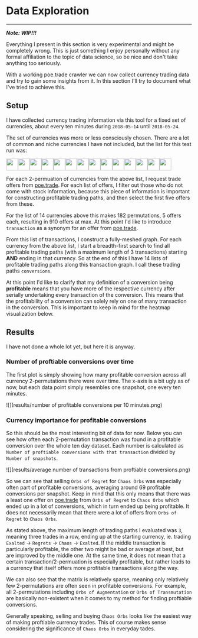 # Data Exploration
---

***Note: WIP!!!***

Everything I present in this section is very experimental and might be completely wrong. This is just something I enjoy personally without any formal affiliation to the topic of data science, so be nice and don't take anything too seriously.

With a working poe.trade crawler we can now collect currency trading data and try to gain some insights from it. In this section I'll try to document what I've tried to achieve this.

## Setup
I have collected currency trading information via this tool for a fixed set of currencies, about every ten minutes during `2018-05-14` until `2018-05-24`. 

The set of currencies was more or less consciously chosen. There are a lot of common and niche currencies I have not included, but the list for this test run was:

<img src="https://d1u5p3l4wpay3k.cloudfront.net/pathofexile_gamepedia/c/cb/Orb_of_Augmentation_inventory_icon.png?version=c658d2f16f22512f9e524c1b2ad58788" width="32"/><img src="https://d1u5p3l4wpay3k.cloudfront.net/pathofexile_gamepedia/6/67/Orb_of_Transmutation_inventory_icon.png?version=2f95dd6abd2e9e6eb5a5098350f444b9" width="32"/><img src="https://d1u5p3l4wpay3k.cloudfront.net/pathofexile_gamepedia/f/fd/Chromatic_Orb_inventory_icon.png?version=143829f3bc33b5cd2727d057a330202b" width="32"/><img src="https://d1u5p3l4wpay3k.cloudfront.net/pathofexile_gamepedia/5/51/Orb_of_Scouring_inventory_icon.png?version=2490d92836e555d1fa9ce8b96a4cde98" width="32"/><img src="https://d1u5p3l4wpay3k.cloudfront.net/pathofexile_gamepedia/9/9c/Chaos_Orb_inventory_icon.png?version=3a4a05170a16dad38a3f29c18587e872" width="32"/><img src="https://d1u5p3l4wpay3k.cloudfront.net/pathofexile_gamepedia/d/d8/Orb_of_Alteration_inventory_icon.png?version=cf6e20cf8835884b69ca50a56bc076de" width="32"/><img src="https://d1u5p3l4wpay3k.cloudfront.net/pathofexile_gamepedia/5/55/Cartographer%27s_Chisel_inventory_icon.png?version=0c4cfe265e9b3bc8bc831dd60674f858" width="32"/><img src="https://d1u5p3l4wpay3k.cloudfront.net/pathofexile_gamepedia/e/e2/Gemcutter%27s_Prism_inventory_icon.png?version=1bce839e57a840244de6e9d07b929624" width="32"/><img src="https://d1u5p3l4wpay3k.cloudfront.net/pathofexile_gamepedia/6/62/Orb_of_Fusing_inventory_icon.png?version=442fbda832963ee3a42207bef33637a0" width="32"/><img src="https://d1u5p3l4wpay3k.cloudfront.net/pathofexile_gamepedia/3/33/Regal_Orb_inventory_icon.png?version=20f63c824d34f861178e0f23d13bbd14" width="32"/><img src="https://d1u5p3l4wpay3k.cloudfront.net/pathofexile_gamepedia/9/9f/Orb_of_Alchemy_inventory_icon.png?version=6a3df396aa93c31adceb0f9afe117541" width="32"/><img src="https://d1u5p3l4wpay3k.cloudfront.net/pathofexile_gamepedia/2/26/Exalted_Orb_inventory_icon.png?version=010520296d3532afddbb609b1a4fe45b" width="32"/><img src="https://d1u5p3l4wpay3k.cloudfront.net/pathofexile_gamepedia/a/a8/Orb_of_Regret_inventory_icon.png?version=08bf23a9c60c5afc34bda1786ed369bd" width="32"/><img src="https://d1u5p3l4wpay3k.cloudfront.net/pathofexile_gamepedia/4/49/Jeweller%27s_Orb_inventory_icon.png?version=1a955998de8bce79f034434e273ed611" width="32"/>

For each 2-permuation of currencies from the above list, I request trade offers from [poe.trade](http://poe.trade). For each list of offers, I filter out those who do not come with stock information, because this piece of information is important for constructing profitable trading paths, and then select the first five offers from these.

For the list of 14 currencies above this makes 182 permutations, 5 offers each, resulting in 910 offers at max. At this point I'd like to introduce `transaction` as a synonym for an offer from [poe.trade](http://poe.trade).

From this list of transactions, I construct a fully-meshed graph. For each currency from the above list, I start a breadth-first search to find all profitable trading paths (with a maximum length of 3 transactions) starting **AND** ending in that currency. So at the end of this I have 14 lists of profitable trading paths along this transaction graph. I call these trading paths `conversions`.

At this point I'd like to clarify that my definition of a conversion being **profitable** means that you have more of the respective currency after serially undertaking every transaction of the conversion. This means that the profitability of a conversion can solely rely on one of many transaction in the conversion. This is important to keep in mind for the heatmap visualization below. 

## Results
I have not done a whole lot yet, but here it is anyway.

### Number of proftiable conversions over time
The first plot is simply showing how many profitable conversion across all currency 2-permutations there were over time. The x-axis is a bit ugly as of now, but each data point simply resembles one snapshot, one every ten minutes.

![](results/number of profitable conversions per 10 minutes.png)

### Currency importance for profitable conversions
So this should be the most interesting bit of data for now. Below you can see how often each 2-permutation transaction was found in a profitable conversion over the whole ten day dataset. Each number is calculated as `Number of proftiable conversions with that transaction` divided by `Number of snapshots`.

![](results/average number of transactions from proftiable conversions.png)

So we can see that selling `Orbs of Regret` for `Chaos Orbs` was especially often part of profitable conversions, averaging around 69 profitable conversions per snapshot. Keep in mind that this only means that there was a least one offer on [poe.trade](http://poe.trade) from `Orbs of Regret` to `Chaos Orbs` which ended up in a lot of conversions, which in turn ended up being profitable. It does not necessarily mean that there were a lot of offers from `Orbs of Regret` to `Chaos Orbs`.

As stated above, the maximum length of trading paths I evaluated was `3`, meaning three trades in a row, ending up at the starting currency, ie. trading `Exalted` -> `Regrets` -> `Chaos` -> `Exalted`. If the middle transaction is particularly profitable, the other two might be bad or average at best, but are improved by the middle one. At the same time, it does not mean that a certain transaction/2-permuation is especially profitable, but rather leads to a currency that itself offers more profitable transactions along the way.

We can also see that the matrix is relatively sparse, meaning only relatively few 2-permutations are often seen in profitable conversions. For example, all 2-permutations including `Orbs of Augmentation` or `Orbs of Transmutation` are basically non-existent when it comes to my method for finding proftiable conversions.

Generally speaking, selling and buying `Chaos Orbs` looks like the easiest way of making proftiable currency trades. This of course makes sense considering the significance of `Chaos Orbs` in everyday tades.
